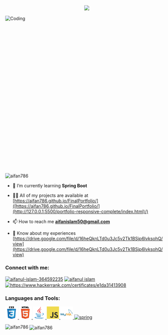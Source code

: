 <br/><img src="https://readme-typing-svg.herokuapp.com?font=Architects+Daughter&amp;color=000000&amp;size=30&amp;lines=Hey!+👋+It's+Aifanul+Islam!;Java+Backend+Development...;" style="max-width: 100%; margin-left: 50%">
<br/>

<img align="right" alt="Coding" width="900" height="500" src="https://cdn.dribbble.com/users/1162077/screenshots/3848914/programmer.gif">

<p align="left"> <img src="https://komarev.com/ghpvc/?username=aifan786&label=Profile%20views&color=0e75b6&style=flat" alt="aifan786" /> </p>

- 🌱 I’m currently learning **Spring Boot**

- 👨‍💻 All of my projects are available at [https://aifan786.github.io/FinalPortfolio/]([https://aifan786.github.io/FinalPortfolio/](http://127.0.0.1:5500/portfolio-responsive-complete/index.html)/)

- 📫 How to reach me **aifanislam50@gmail.com**

- 📄 Know about my experiences [https://drive.google.com/file/d/16heQknLTd0u3Jc5v2Tk1BSjp6lvksohQ/view](https://drive.google.com/file/d/16heQknLTd0u3Jc5v2Tk1BSjp6lvksohQ/view)

<h3 align="left">Connect with me:</h3>
<p align="left">
<a href="https://linkedin.com/in/aifanul-islam-364592235" target="blank"><img align="center" src="https://raw.githubusercontent.com/rahuldkjain/github-profile-readme-generator/master/src/images/icons/Social/linked-in-alt.svg" alt="aifanul-islam-364592235" height="30" width="40" /></a>
<a href="https://www.youtube.com/channel/UCYji6v1EurG_WGvgK5y0HYg" target="blank"><img align="center" src="https://raw.githubusercontent.com/rahuldkjain/github-profile-readme-generator/master/src/images/icons/Social/youtube.svg" alt="aifanul islam" height="30" width="40" /></a>
<a href="https://www.hackerrank.com/certificates/e1da31413908" target="blank"><img align="center" src="https://raw.githubusercontent.com/rahuldkjain/github-profile-readme-generator/master/src/images/icons/Social/hackerrank.svg" alt="https://www.hackerrank.com/certificates/e1da31413908" height="30" width="40" /></a>
</p>

<h3 align="left">Languages and Tools:</h3>
<p align="left"> <a href="https://www.w3schools.com/css/" target="_blank" rel="noreferrer"> <img src="https://raw.githubusercontent.com/devicons/devicon/master/icons/css3/css3-original-wordmark.svg" alt="css3" width="40" height="40"/> </a> <a href="https://www.w3.org/html/" target="_blank" rel="noreferrer"> <img src="https://raw.githubusercontent.com/devicons/devicon/master/icons/html5/html5-original-wordmark.svg" alt="html5" width="40" height="40"/> </a> <a href="https://www.java.com" target="_blank" rel="noreferrer"> <img src="https://raw.githubusercontent.com/devicons/devicon/master/icons/java/java-original.svg" alt="java" width="40" height="40"/> </a> <a href="https://developer.mozilla.org/en-US/docs/Web/JavaScript" target="_blank" rel="noreferrer"> <img src="https://raw.githubusercontent.com/devicons/devicon/master/icons/javascript/javascript-original.svg" alt="javascript" width="40" height="40"/> </a> <a href="https://www.mysql.com/" target="_blank" rel="noreferrer"> <img src="https://raw.githubusercontent.com/devicons/devicon/master/icons/mysql/mysql-original-wordmark.svg" alt="mysql" width="40" height="40"/> </a> <a href="https://spring.io/" target="_blank" rel="noreferrer"> <img src="https://www.vectorlogo.zone/logos/springio/springio-icon.svg" alt="spring" width="40" height="40"/> </a> </p>

<p><img align="left" src="https://github-readme-stats.vercel.app/api/top-langs?username=aifan786&show_icons=true&locale=en&layout=compact" alt="aifan786" /></p>

<p>&nbsp;<img align="center" src="https://github-readme-stats.vercel.app/api?username=aifan786&show_icons=true&locale=en" alt="aifan786" /></p>
